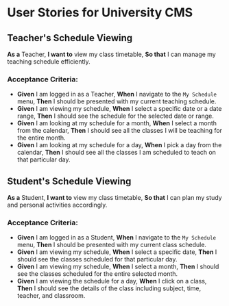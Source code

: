 # User Stories for University CMS

## Teacher's Schedule Viewing

**As a** Teacher,
**I want to** view my class timetable,
**So that** I can manage my teaching schedule efficiently.

### Acceptance Criteria:

- **Given** I am logged in as a Teacher,
  **When** I navigate to the `My Schedule` menu,
  **Then** I should be presented with my current teaching schedule.
- **Given** I am viewing my schedule,
  **When** I select a specific date or a date range,
  **Then** I should see the schedule for the selected date or range.
- **Given** I am looking at my schedule for a month,
  **When** I select a month from the calendar,
  **Then** I should see all the classes I will be teaching for the entire month.
- **Given** I am looking at my schedule for a day,
  **When** I pick a day from the calendar,
  **Then** I should see all the classes I am scheduled to teach on that particular day.

## Student's Schedule Viewing

**As a** Student,
**I want to** view my class timetable,
**So that** I can plan my study and personal activities accordingly.

### Acceptance Criteria:

- **Given** I am logged in as a Student,
  **When** I navigate to the `My Schedule` menu,
  **Then** I should be presented with my current class schedule.
- **Given** I am viewing my schedule,
  **When** I select a specific date,
  **Then** I should see the classes scheduled for that particular day.
- **Given** I am viewing my schedule,
  **When** I select a month,
  **Then** I should see the classes scheduled for the entire selected month.
- **Given** I am viewing the schedule for a day,
  **When** I click on a class,
  **Then** I should see the details of the class including subject, time, teacher, and classroom.
